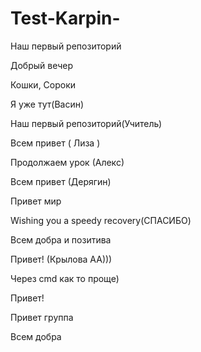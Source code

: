 # Test-Karpin-
Наш первый репозиторий

Добрый вечер 

Кошки, Сороки

Я уже тут(Васин)

Наш первый репозиторий(Учитель)

Всем привет ( Лиза )

Продолжаем урок (Алекс)

Всем привет (Дерягин)

Привет мир

Wishing you a speedy recovery(СПАСИБО)

Всем добра и позитива

Привет! (Крылова АА)))

Через cmd как то проще)

Привет!

Привет группа

Всем добра

